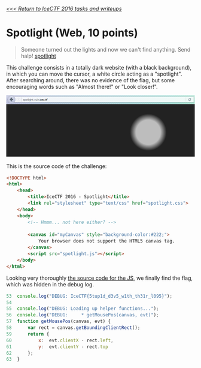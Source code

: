 _[<<< Return to IceCTF 2016 tasks and writeups](/CTF-Jeopardy/2016-icectf)_
# Spotlight (Web, 10 points)

>Someone turned out the lights and now we can't find anything.
Send halp! [spotlight](http://spotlight.vuln.icec.tf/)

This challenge consists in a totally dark website (with a black background), in which you can move the cursor, a white circle acting as a "spotlight". After searching around, there was no evidence of the flag, but some encouraging words such as "Almost there!" or "Look closer!".

![Affichage de l'image spotlight.png](spotlight.png)

This is the source code of the challenge:

```html
<!DOCTYPE html>
<html>
    <head>
        <title>IceCTF 2016 - Spotlight</title>
        <link rel="stylesheet" type="text/css" href="spotlight.css">
    </head>
    <body>
        <!-- Hmmm... not here either? -->

        <canvas id="myCanvas" style="background-color:#222;">
            Your browser does not support the HTML5 canvas tag.
        </canvas>
        <script src="spotlight.js"></script>
    </body>
</html>
```

Looking very thoroughly [the source code for the JS](spotlight.js), we finally find the flag, which was hidden in the debug log.

```javascript
53	console.log("DEBUG: IceCTF{5tup1d_d3v5_w1th_th31r_l095}");
54
55	console.log("DEBUG: Loading up helper functions...");
56	console.log("DEBUG:     * getMousePos(canvas, evt)");
57	function getMousePos(canvas, evt) {
58	    var rect = canvas.getBoundingClientRect();
59	    return {
60	        x:  evt.clientX - rect.left,
61	        y:  evt.clientY - rect.top
62	    };
63	}
```
